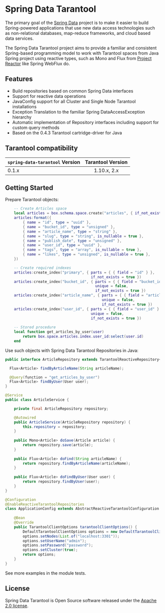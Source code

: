 # Spring Data Tarantool
The primary goal of the [Spring Data](https://projects.spring.io/spring-data)
project is to make it easier to build Spring-powered applications that
use new data access technologies such as non-relational databases,
map-reduce frameworks, and cloud based data services.

The Spring Data Tarantool project aims to provide a familiar and consistent Spring-based programming
model to work with Tarantool spaces from Java Spring project using reactive types, such as Mono and Flux
from [Project Reactor](https://projectreactor.io/) like Spring WebFlux do.

## Features
* Build repositories based on common Spring Data interfaces
* Support for reactive data operations
* JavaConfig support for all Cluster and Single Node Tarantool installations
* Exception Translation to the familiar Spring DataAccessException hierarchy
* Automatic implementation of Repository interfaces including support for custom query methods
* Based on the 0.4.3 Tarantool cartridge-driver for Java

## Tarantool compatibility
|`spring-data-tarantool` Version | Tarantool Version
| :----------- | :----: |
| 0.1.x | 1.10.x, 2.x

## Getting Started
Prepare Tarantool objects:
```lua
    -- Create Articles space
    local articles = box.schema.space.create("articles", { if_not_exists = true })
    articles:format({
        { name = "id", type = "uuid" },
        { name = "bucket_id", type = "unsigned" },
        { name = "article_name", type = "string" },
        { name = "slug", type = "string", is_nullable = true },
        { name = "publish_date", type = "unsigned" },
        { name = "user_id", type = "uuid" },
        { name = "tags", type = "array", is_nullable = true },
        { name = "likes", type = "unsigned", is_nullable = true },
    })

    -- Create required indexes
    articles:create_index("primary", { parts = { { field = "id" } },
                                       if_not_exists = true })
    articles:create_index("bucket_id", { parts = { { field = "bucket_id" } },
                                         unique = false,
                                         if_not_exists = true })
    articles:create_index("article_name", { parts = { { field = "article_name" } },
                                            unique = false,
                                            if_not_exists = true })
    articles:create_index("user_id", { parts = { { field = "user_id" } },
                                       unique = false,
                                       if_not_exists = true })
    
    -- Stored procedure
    local function get_articles_by_user(user)
        return box.space.articles.index.user_id:select(user.id)
    end
```
Use such objects with Spring Data Tarantool Repositories in Java:
```java
public interface ArticleRepository extends TarantoolReactiveRepository<Article, UUID> {

  Flux<Article> findByArticleName(String articleName);

  @Query(function = "get_articles_by_user")
  Flux<Article> findByUser(User user);
}

@Service
public class ArticleService {

    private final ArticleRepository repository;

    @Autowired
    public ArticleService(ArticleRepository repository) {
        this.repository = repository;
    }
    
    public Mono<Article> doSave(Article article) {
        return repository.save(article);
    }
    
    public Flux<Article> doFind(String articleName) {
        return repository.findByArticleName(articleName);
    }
    
    public Flux<Article> doFindByUser(User user) {
        return repository.findByUser(user);
    }
}

@Configuration
@EnableReactiveTarantoolRepositories
class ApplicationConfig extends AbstractReactiveTarantoolConfiguration {
    
    @Bean
    @Override
    public TarantoolClientOptions tarantoolClientOptions() {
        DefaultTarantoolClientOptions options = new DefaultTarantoolClientOptions();
        options.setNodes(List.of("localhost:3301"));
        options.setUserName("admin");
        options.setPassword("password");
        options.setCluster(true);
        return options;
    }
}
```

See more examples in the module tests.

## License

Spring Data Tarantool is Open Source software released under the [Apache 2.0 license](https://www.apache.org/licenses/LICENSE-2.0.html).